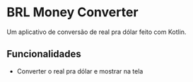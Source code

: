 # BRL Money Converter

Um aplicativo de conversão de real pra dólar feito com Kotlin.

## Funcionalidades

- Converter o real pra dólar e mostrar na tela
